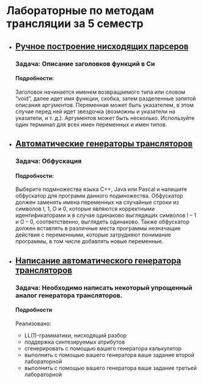 # Лабораторные по методам трансляции за 5 семестр

* ## [Ручное построение нисходящих парсеров](./lab2)
  ### Задача: Описание заголовков функций в Си
  #### Подробности:
  Заголовок начинается именем возвращаемого типа или словом “void”, далее идет имя функции, скобка, затем разделенные запятой описания аргументов. Переменная может быть указателем, в этом случае перед ней идет звездочка (возможны и указатели на указатели, и т. д.). Аргументов может быть несколько. Используйте один терминал для всех имен переменных и имен типов.

* ## [Автоматические генераторы трансляторов](./lab3)
  ### Задача: Обфускация
  #### Подробности:
  Выберите подмножества языка C++, Java или Pascal и напишите обфускатор для программ данного подмножества. Обфускатор должен заменять имена переменных на случайные строки из символов I, 1, O и 0, которые являются корректными идентификаторами и в случае
  одинаково выглядящих символов I – 1 и O – 0, соответственно, выглядеть одинаково. Также обфускатор должен вставлять в различные места программы незначащие действия с переменными, которые затрудняют
  понимание программы, в том числе добавлять новые переменные.
  
* ## [Написание автоматического генератора трансляторов](./lab4)
  ### Задача: Необходимо написать некоторый упрощенный аналог генератора трансляторов.
  #### Подробности
  Реализовано:
    - LL(1)-грамматики, нисходящий разбор
    - поддержка синтезируемых атрибутов
    - сгенерировать с помощью вашего генератора калькулятор
    - выполнить с помощью вашего генератора ваше задание второй лабораторной
    - выполнить с помощью вашего генератора ваше задание третьей лабораторной
